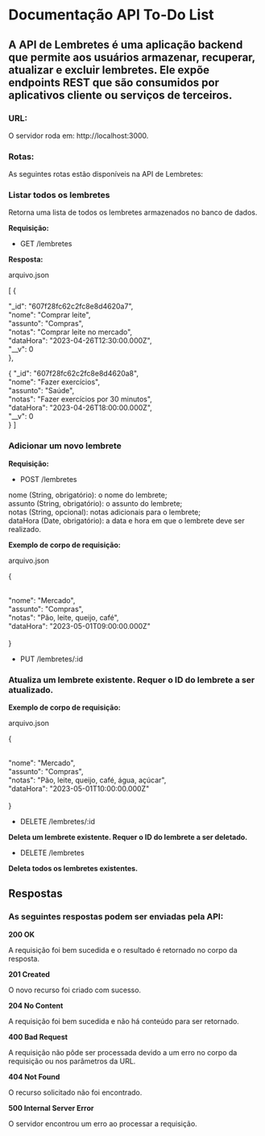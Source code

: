 # Documentação API To-Do List

## A API de Lembretes é uma aplicação backend que permite aos usuários armazenar, recuperar, atualizar e excluir lembretes. Ele expõe endpoints REST que são consumidos por aplicativos cliente ou serviços de terceiros.

### URL:

O servidor roda em: http://localhost:3000.

### Rotas:

As seguintes rotas estão disponíveis na API de Lembretes:

### Listar todos os lembretes

Retorna uma lista de todos os lembretes armazenados no banco de dados.

**Requisição:**

* GET /lembretes

**Resposta:**

arquivo.json

[
 {
  
  "_id": "607f28fc62c2fc8e8d4620a7", <br>
    "nome": "Comprar leite", <br>
    "assunto": "Compras", <br>
    "notas": "Comprar leite no mercado", <br>
    "dataHora": "2023-04-26T12:30:00.000Z", <br>
    "__v": 0 <br>
  },
 
 {
    "_id": "607f28fc62c2fc8e8d4620a8", <br>
    "nome": "Fazer exercícios", <br>
    "assunto": "Saúde", <br>
    "notas": "Fazer exercícios por 30 minutos", <br>
    "dataHora": "2023-04-26T18:00:00.000Z", <br> 
    "__v": 0 <br>
  }
]


### Adicionar um novo lembrete

**Requisição:**

* POST /lembretes


nome (String, obrigatório): o nome do lembrete; <br>
assunto (String, obrigatório): o assunto do lembrete; <br>
notas (String, opcional): notas adicionais para o lembrete; <br>
dataHora (Date, obrigatório): a data e hora em que o lembrete deve ser realizado. <br>

**Exemplo de corpo de requisição:**

arquivo.json <br>

{

<br>
    "nome": "Mercado", <br>
    "assunto": "Compras", <br>
    "notas": "Pão, leite, queijo, café", <br>
    "dataHora": "2023-05-01T09:00:00.000Z" <br>
    <br>
}

* PUT /lembretes/:id

### Atualiza um lembrete existente. Requer o ID do lembrete a ser atualizado.

**Exemplo de corpo de requisição:**

arquivo.json <br>

{

<br>
    "nome": "Mercado", <br>
    "assunto": "Compras", <br>
    "notas": "Pão, leite, queijo, café, água, açúcar", <br>
    "dataHora": "2023-05-01T10:00:00.000Z"  <br>
    <br>
}

* DELETE /lembretes/:id

**Deleta um lembrete existente. Requer o ID do lembrete a ser deletado.**

* DELETE /lembretes

**Deleta todos os lembretes existentes.**



## Respostas
### As seguintes respostas podem ser enviadas pela API:

**200 OK**

A requisição foi bem sucedida e o resultado é retornado no corpo da resposta.

**201 Created**

O novo recurso foi criado com sucesso.

**204 No Content**

A requisição foi bem sucedida e não há conteúdo para ser retornado.

**400 Bad Request**

A requisição não pôde ser processada devido a um erro no corpo da requisição ou nos parâmetros da URL.

**404 Not Found**

O recurso solicitado não foi encontrado.

**500 Internal Server Error**

O servidor encontrou um erro ao processar a requisição.


